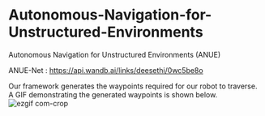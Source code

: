 # Autonomous-Navigation-for-Unstructured-Environments
Autonomous Navigation for Unstructured Environments (ANUE)

ANUE-Net : https://api.wandb.ai/links/deesethi/0wc5be8o

Our framework generates the waypoints required for our robot to traverse. A GIF demonstrating the generated waypoints is shown below. 
![ezgif com-crop](https://github.com/deeksha-sethi03/Autonomous-Navigation-for-Unstructured-Environments/assets/63807125/489f450b-e100-4de0-bb55-28c50a518cf0)
